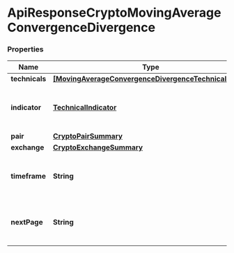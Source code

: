 # ApiResponseCryptoMovingAverageConvergenceDivergence

### Properties
Name | Type | Description | Notes
------------ | ------------- | ------------- | -------------
**technicals** | [**[MovingAverageConvergenceDivergenceTechnicalValue]**](MovingAverageConvergenceDivergenceTechnicalValue.md) |  | [optional] 
**indicator** | [**TechnicalIndicator**](TechnicalIndicator.md) | The name and symbol of the technical indicator | [optional] 
**pair** | [**CryptoPairSummary**](CryptoPairSummary.md) |  | [optional] 
**exchange** | [**CryptoExchangeSummary**](CryptoExchangeSummary.md) |  | [optional] 
**timeframe** | **String** | The time interval for the crypto currency prices | [optional] 
**nextPage** | **String** | The token required to request the next page of the data | [optional] 



